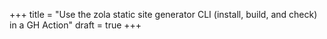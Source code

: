 +++
title = "Use the zola static site generator CLI (install, build, and check) in a GH Action"
draft = true
+++

